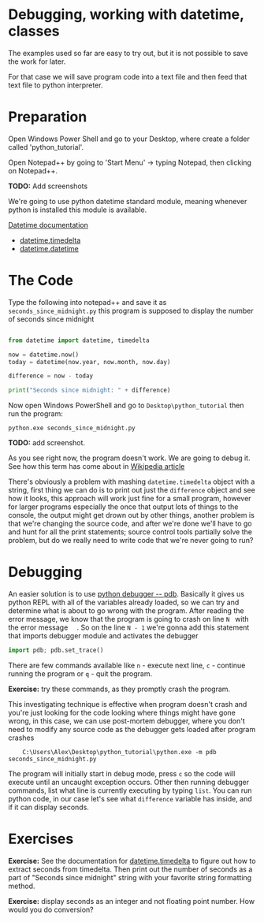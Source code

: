 Debugging, working with datetime, classes
======

The examples used so far are easy to try out, but it is not possible to save the work for later.

For that case we will save program code into a text file and then feed that text file to python interpreter.

# Preparation

Open Windows Power Shell and go to your Desktop, where create a folder called 'python_tutorial'.

Open Notepad++ by going to 'Start Menu' -> typing Notepad, then clicking on Notepad++.

**TODO:** Add screenshots

We're going to use python datetime standard module, meaning whenever python is installed this module is available.

[Datetime documentation](https://docs.python.org/2/library/datetime.html)

* [datetime.timedelta](https://docs.python.org/2/library/datetime.html#datetime.timedelta)
* [datetime.datetime](https://docs.python.org/2/library/datetime.html#datetime.datetime)

# The Code

Type the following into notepad++ and save it as `seconds_since_midnight.py` this program is supposed to display the number of seconds since midnight

```python

from datetime import datetime, timedelta

now = datetime.now()
today = datetime(now.year, now.month, now.day)

difference = now - today

print("Seconds since midnight: " + difference)

```

Now open Windows PowerShell and go to `Desktop\python_tutorial` then run the program:

```
python.exe seconds_since_midnight.py
```

**TODO:** add screenshot.

As you see right now, the program doesn't work. We are going to debug it. See how this term has come about in [Wikipedia article](https://en.wikipedia.org/wiki/Debugging#Origin)

There's obviously a problem with mashing `datetime.timedelta` object with a string, first thing we can do is to print out just the `difference` object and see how it looks, this approach will work just fine for a small program, however for larger programs especially the once that output lots of things to the console, the output might get drown out by other things, another problem is that we're changing the source code, and after we're done we'll have to go and hunt for all the print statements; source control tools partially solve the problem, but do we really need to write code that we're never going to run?


# Debugging

An easier solution is to use [python debugger -- pdb](https://docs.python.org/2/library/pdb.html). Basically it gives us python REPL with all of the variables already loaded, so we can try and determine what is about to go wrong with the program.
After reading the error message, we know that the program is going to crash on line ` N  ` with the error message `  `. So on the line ` N - 1 ` we're gonna add this statement that imports debugger module and activates the debugger

```python
import pdb; pdb.set_trace()
```

There are few commands available like `n` - execute next line, `c` - continue running the program or `q` - quit the program.

**Exercise:** try these commands, as they promptly crash the program.

This investigating technique is effective when program doesn't crash and you're just looking for the code looking where things might have gone wrong, in this case, we can use post-mortem debugger, where you don't need to modify any source code as the debugger gets loaded after program crashes


```
    C:\Users\Alex\Desktop\python_tutorial\python.exe -m pdb seconds_since_midnight.py
```

The program will initially start in debug mode, press `c` so the code will execute until an uncaught exception occurs.
Other then running debugger commands, list what line is currently executing by typing `list`.  You can run python code, in our case let's see what `difference` variable has inside, and if it can display seconds.


# Exercises

**Exercise:** See the documentation for [datetime.timedelta](https://docs.python.org/2/library/datetime.html#datetime.timedelta) to figure out how to extract seconds from timedelta. Then print out the number of seconds as a part of "Seconds since midnight" string with your favorite string formatting method.

**Exercise:** display seconds as an integer and not floating point number. How would you do conversion?
